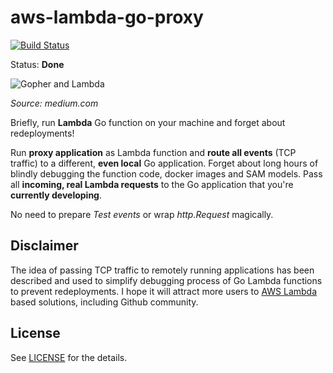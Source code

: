 # aws-lambda-go-proxy

[![Build Status](https://travis-ci.org/mtojek/aws-lambda-go-proxy.svg?branch=master)](https://travis-ci.org/mtojek/aws-lambda-go-proxy)

Status: **Done**

![Gopher and Lambda](https://cdn-images-1.medium.com/max/400/1*SncdHqDPypbypdx2QmP6iQ.jpeg)

*Source: medium.com*


Briefly, run **Lambda** Go function on your machine and forget about redeployments!

Run **proxy application** as Lambda function and **route all events** (TCP traffic) to a different, **even local** Go application. Forget about long hours of blindly debugging the function code, docker images and SAM models. Pass all **incoming, real Lambda requests** to the Go application that you're **currently developing**.

No need to prepare *Test events* or wrap *http.Request* magically. 

## Disclaimer

The idea of passing TCP traffic to remotely running applications has been described and used to simplify debugging process of Go Lambda functions to prevent redeployments. I hope it will attract more users to [AWS Lambda](https://aws.amazon.com/lambda/) based solutions, including Github community.

## License

See [LICENSE](LICENSE) for the details.

